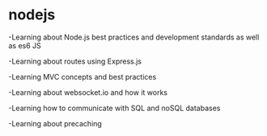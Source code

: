 # nodejs

-Learning about Node.js best practices and development standards as well as es6 JS

-Learning about routes using Express.js

-Learning MVC concepts and best practices

-Learning about websocket.io and how it works

-Learning how to communicate with SQL and noSQL databases

-Learning about precaching
